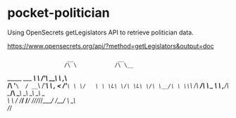 # pocket-politician

Using OpenSecrets getLegislators API to retrieve politician data.

https://www.opensecrets.org/api/?method=getLegislators&output=doc

                       __              __      
                      /\ \            /\ \__   
 _____     ___     ___\ \ \/'\      __\ \ ,_\  
/\ '__`\  / __`\  /'___\ \ , <    /'__`\ \ \/  
\ \ \L\ \/\ \L\ \/\ \__/\ \ \\`\ /\  __/\ \ \_ 
 \ \ ,__/\ \____/\ \____\\ \_\ \_\ \____\\ \__\
  \ \ \/  \/___/  \/____/ \/_/\/_/\/____/ \/__/
   \ \_\                                       
    \/_/ 
